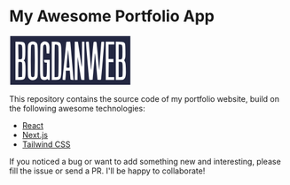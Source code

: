 # My Awesome Portfolio App
![BOGDANWEB](/logo.svg?raw=true&sanitize=true "BOGDANWEB")

This repository contains the source code of my portfolio website, build on the following awesome technologies:

* [React](https://nextjs.org/)
* [Next.js](https://nextjs.org/)
* [Tailwind CSS](https://ru.reactjs.org/)

If you noticed a bug or want to add something new and interesting, please fill the issue or send a PR. I'll be happy to collaborate!